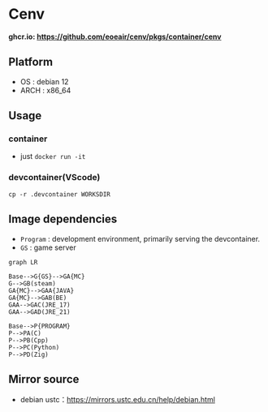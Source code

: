 # Cenv

**ghcr.io: https://github.com/eoeair/cenv/pkgs/container/cenv**

## Platform
* OS : debian 12
* ARCH : x86_64

## Usage
### container
* just `docker run -it`
### devcontainer(VScode)
`cp -r .devcontainer WORKSDIR`

## Image dependencies
* `Program` : development environment, primarily serving the devcontainer.
* `GS` : game server

```mermaid
graph LR

Base-->G{GS}-->GA{MC}
G-->GB(steam)
GA{MC}-->GAA{JAVA}
GA{MC}-->GAB(BE)
GAA-->GAC(JRE_17)
GAA-->GAD(JRE_21)

Base-->P{PROGRAM}
P-->PA(C)
P-->PB(Cpp)
P-->PC(Python)
P-->PD(Zig)
```

## Mirror source
* debian ustc：https://mirrors.ustc.edu.cn/help/debian.html